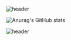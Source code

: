 ![header](https://capsule-render.vercel.app/api?type=soft&color=auto&height=200&section=header&text=YUNJUNG💻&fontSize=50)

<!-- GitHub stats              |  Solarized Ocean
:-------------------------:|:-------------------------:
![Anurag's GitHub stats](https://github-readme-stats.vercel.app/api?username=yunjungheo&show_icons=true&theme=buefy)  |  [![Top Langs](https://github-readme-stats.vercel.app/api/top-langs/?username=LeezyLazyCrazy&langs_count=10&layout=compact&theme=highcontrast)](https://github.com/LeezyLazyCrazy/LeezyLazyCrazy) -->

![Anurag's GitHub stats](https://github-readme-stats.vercel.app/api?username=yunjungheo&show_icons=true&theme=buefy)

![header](https://capsule-render.vercel.app/api?type=Wave&color=auto&height=150&section=footer)
